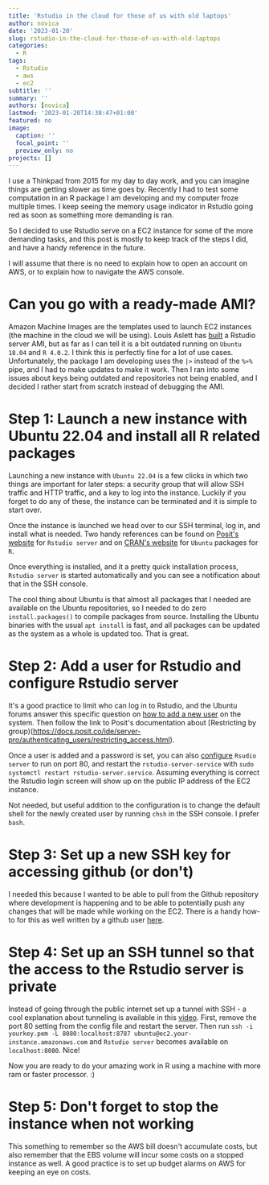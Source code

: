 ```yaml
---
title: 'Rstudio in the cloud for those of us with old laptops'
author: novica
date: '2023-01-20'
slug: rstudio-in-the-cloud-for-those-of-us-with-old-laptops
categories:
  - R
tags:
  - Rstudio
  - aws
  - ec2
subtitle: ''
summary: ''
authors: [novica]
lastmod: '2023-01-20T14:38:47+01:00'
featured: no
image:
  caption: ''
  focal_point: ''
  preview_only: no
projects: []
---
```



I use a Thinkpad from 2015 for my day to day work, and you can imagine things are getting slower as time goes by. Recently I had to test some computation in an R package I am developing and my computer froze multiple times. I keep seeing the memory usage indicator in Rstudio going red as soon as something more demanding is ran. 

So I decided to use Rstudio serve on a EC2 instance for some of the more demanding tasks, and this post is mostly to keep track of the steps I did, and have a handy reference in the future. 

I will assume that there is no need to explain how to open an account on AWS, or to explain how to navigate the AWS console. 

# Can you go with a ready-made AMI?

Amazon Machine Images are the templates used to launch EC2 instances (the machine in the cloud we will be using). Louis Aslett has [built](https://www.louisaslett.com/RStudio_AMI/) a Rstudio server AMI, but as far as I can tell it is a bit outdated running on `Ubuntu 18.04` and `R 4.0.2`. I think this is perfectly fine for a lot of use cases. Unfortunately, the package I am developing uses the `|>` instead of the `%>%` pipe, and I had to make updates to make it work. Then I ran into some issues about keys being outdated and repositories not being enabled, and I decided I rather start from scratch instead of debugging the AMI.


# Step 1: Launch a new instance with Ubuntu 22.04 and install all R related packages

Launching a new instance with `Ubuntu 22.04` is a few clicks in which two things are important for later steps: a security group that will allow SSH traffic and HTTP traffic, and a key to log into the instance. Luckily if you forget to do any of these, the instance can be terminated and it is simple to start over.

Once the instance is launched we head over to our SSH terminal, log in, and install what is needed. Two handy references can be found on [Posit's website](https://posit.co/download/rstudio-server/) for `Rstudio server` and on [CRAN's website](https://cran.rstudio.com/bin/linux/ubuntu/) for `Ubuntu` packages for `R`.

Once everything is installed, and it a pretty quick installation process, `Rstudio server` is started automatically and you can see a notification about that in the SSH console.

The cool thing about Ubuntu is that almost all packages that I needed are available on the Ubuntu repositories, so I needed to do zero `install.packages()` to compile packages from source. Installing the Ubuntu binaries with the usual `apt install` is fast, and all packages can be updated as the system as a whole is updated too. That is great.

# Step 2: Add a user for Rstudio and configure Rstudio server

It's a good practice to limit who can log in to Rstudio, and the Ubuntu forums answer this specific question on [how to add a new user](https://askubuntu.com/questions/838443/create-a-username-and-password-in-rstudio-server) on the system. Then follow the link to Posit's documentation about [Restricting by group)(https://docs.posit.co/ide/server-pro/authenticating_users/restricting_access.html).

Once a user is added and a password is set, you can also [configure](https://support.posit.co/hc/en-us/articles/200552316-Configuring-RStudio-Workbench-RStudio-Server) `Rsudio server` to run on port 80, and restart the `rstudio-server-service` with `sudo systemctl restart rstudio-server.service`. Assuming everything is correct the Rstudio login screen will show up on the public IP address of the EC2 instance.

Not needed, but useful addition to the configuration is to change the default shell for the newly created user by running  `chsh` in the SSH console. I prefer `bash`.

# Step 3: Set up a new SSH key for accessing github (or don't)

I needed this because I wanted to be able to pull from the Github repository where development is happening and to be able to potentially push any changes that will be made while working on the EC2. There is a handy how-to for this as well written by a github user [here](https://gist.github.com/aprilmintacpineda/f101bf5fd34f1e6664497cf4b9b9345f).

# Step 4: Set up an SSH tunnel so that the access to the Rstudio server is private

Instead of going through the public internet set up a tunnel with SSH - a cool explanation about tunneling is available in this [video](https://www.youtube.com/watch?v=AtuAdk4MwWw). First, remove the port 80 setting from the config file and restart the server. Then run `ssh -i yourkey.pem -L 8080:localhost:8787 ubuntu@ec2.your-instance.amazonaws.com` and `Rstudio server` becomes available on `localhost:8080`. Nice!

Now you are ready to do your amazing work in R using a machine with more ram or faster processor. :)

# Step 5: Don't forget to stop the instance when not working

This something to remember so the AWS bill doesn't accumulate costs, but also remember that the EBS volume will incur some costs on a stopped instance as well. A good practice is to set up budget alarms on AWS for keeping an eye on costs. 